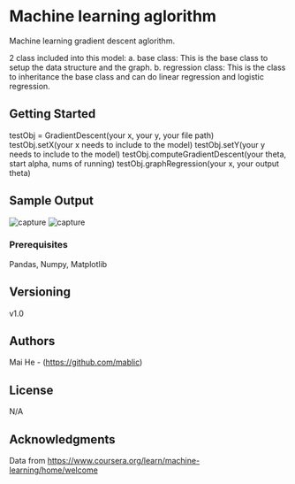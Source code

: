 # Machine learning aglorithm

Machine learning gradient descent aglorithm.

2 class included into this model:
  a. base class: This is the base class to setup the data structure and the graph.
  b. regression class: This is the class to inheritance the base class and can do linear regression and logistic regression.

## Getting Started

testObj = GradientDescent(your x, your y, your file path)\
testObj.setX(your x needs to include to the model)
testObj.setY(your y needs to include to the model)
testObj.computeGradientDescent(your theta, start alpha, nums of running)
testObj.graphRegression(your x, your output theta)

## Sample Output

![capture](https://user-images.githubusercontent.com/19805677/52031774-c0109880-24e3-11e9-83aa-3c2189016038.JPG)
![capture](https://user-images.githubusercontent.com/19805677/52612604-18cf2200-2e50-11e9-894a-b0e8f6b70d98.JPG)

### Prerequisites

Pandas, Numpy, Matplotlib

## Versioning

v1.0

## Authors

Mai He - (https://github.com/mablic)

## License

N/A

## Acknowledgments

Data from
https://www.coursera.org/learn/machine-learning/home/welcome

